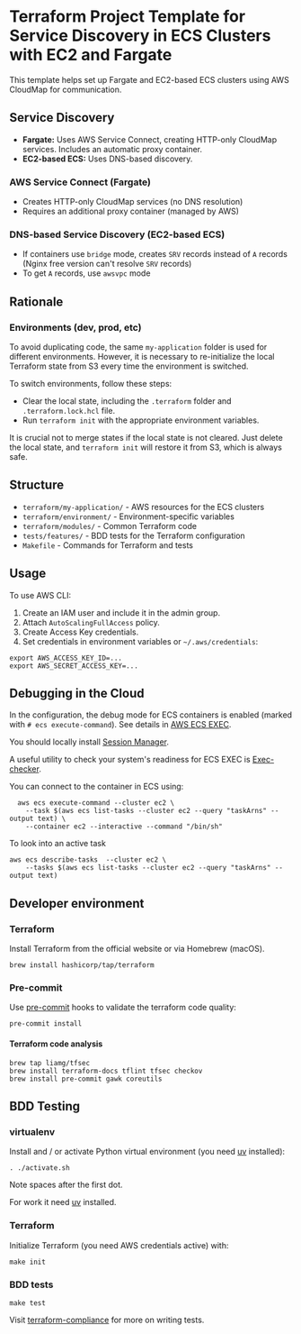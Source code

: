 # Terraform Project Template for Service Discovery in ECS Clusters with EC2 and Fargate

This template helps set up Fargate and EC2-based ECS clusters using AWS CloudMap for communication.

## Service Discovery

- **Fargate:** Uses AWS Service Connect, creating HTTP-only CloudMap services. Includes an automatic proxy container.
- **EC2-based ECS:** Uses DNS-based discovery. 

### AWS Service Connect (Fargate)

- Creates HTTP-only CloudMap services (no DNS resolution)
- Requires an additional proxy container (managed by AWS)

### DNS-based Service Discovery (EC2-based ECS)

- If containers use `bridge` mode, creates `SRV` records instead of `A` records (Nginx free version can't resolve `SRV` records)
- To get `A` records, use `awsvpc` mode

## Rationale

### Environments (dev, prod, etc)

To avoid duplicating code, the same `my-application` folder is used for different environments. 
However, it is necessary to re-initialize the local Terraform state from S3 every time the environment is switched. 

To switch environments, follow these steps:

- Clear the local state, including the `.terraform` folder and `.terraform.lock.hcl` file.
- Run `terraform init` with the appropriate environment variables.

It is crucial not to merge states if the local state is not cleared. 
Just delete the local state, and `terraform init` will restore it from S3, which is always safe.

## Structure

* `terraform/my-application/` - AWS resources for the ECS clusters
* `terraform/environment/` - Environment-specific variables
* `terraform/modules/` - Common Terraform code
* `tests/features/` - BDD tests for the Terraform configuration
* `Makefile` - Commands for Terraform and tests

## Usage

To use AWS CLI:
1. Create an IAM user and include it in the admin group.
2. Attach `AutoScalingFullAccess` policy.
3. Create Access Key credentials.
4. Set credentials in environment variables or `~/.aws/credentials`:

```shell
export AWS_ACCESS_KEY_ID=...
export AWS_SECRET_ACCESS_KEY=...
```

## Debugging in the Cloud

In the configuration, the debug mode for ECS containers is enabled (marked with `# ecs execute-command`).
See details in [AWS ECS EXEC](https://docs.aws.amazon.com/AmazonECS/latest/developerguide/ecs-exec.html).

You should locally install 
[Session Manager](https://docs.aws.amazon.com/systems-manager/latest/userguide/session-manager-working-with-install-plugin.html#install-plugin-macos).

A useful utility to check your system's readiness for ECS EXEC is 
[Exec-checker](https://github.com/aws-containers/amazon-ecs-exec-checker).

You can connect to the container in ECS using:

      aws ecs execute-command --cluster ec2 \
        --task $(aws ecs list-tasks --cluster ec2 --query "taskArns" --output text) \
        --container ec2 --interactive --command "/bin/sh"

To look into an active task

    aws ecs describe-tasks  --cluster ec2 \
        --tasks $(aws ecs list-tasks --cluster ec2 --query "taskArns" --output text)


## Developer environment

### Terraform

Install Terraform from the official website or via Homebrew (macOS).

```shell
brew install hashicorp/tap/terraform
```

### Pre-commit

Use [pre-commit](https://pre-commit.com/#install) hooks to validate the terraform code quality:

    pre-commit install

#### Terraform code analysis

```shell
brew tap liamg/tfsec
brew install terraform-docs tflint tfsec checkov
brew install pre-commit gawk coreutils
```

## BDD Testing

### virtualenv

Install and / or activate Python virtual environment (you need [uv](https://github.com/astral-sh/uv) installed):

```shell
. ./activate.sh
```

Note spaces after the first dot.

For work it need [uv](https://github.com/astral-sh/uv) installed.

### Terraform

Initialize Terraform (you need AWS credentials active) with:

```shell
make init
```

### BDD tests

```shell
make test
```

Visit [terraform-compliance](https://terraform-compliance.com/pages/Examples/) for more on writing tests.
